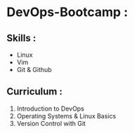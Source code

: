 # DevOps-Bootcamp : 

## Skills :
- Linux
- Vim
- Git & Github 

## Curriculum : 
1. Introduction to DevOps 
2. Operating Systems & Linux Basics
3. Version Control with Git
